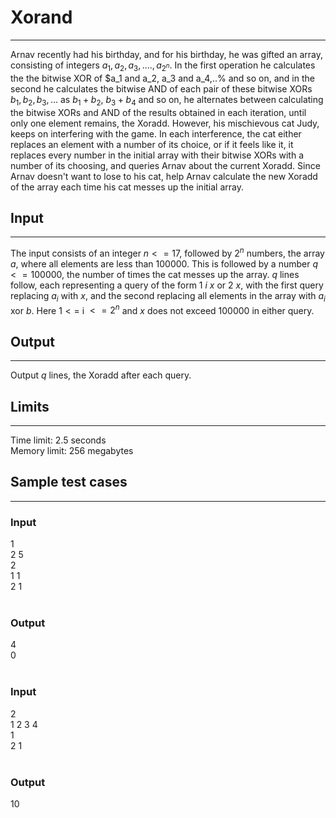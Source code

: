 # Xorand</br>
---
Arnav recently had his birthday, and for his birthday, he was gifted an array, consisting of integers $a_1,a_2,a_3,....,a_{2^n}$. In the first operation he calculates the the bitwise XOR of $a_1 and a_2, a_3 and a_4,..% and so on, and in the second he calculates the bitwise AND of each pair of these bitwise XORs $b_1,b_2,b_3,...$ as $b_1+b_2$, $b_3+b_4$ and so on, he alternates between calculating the bitwise XORs and AND of the results obtained in each iteration, until only one element remains, the Xoradd. However, his mischievous cat Judy, keeps on interfering with the game. In each interference, the cat either replaces an element with a number of its choice, or if it feels like it, it replaces every number in the initial array with their bitwise XORs with a number of its choosing, and queries Arnav about the current Xoradd. Since Arnav doesn't want to lose to his cat, help Arnav calculate the new Xoradd of the array each time his cat messes up the initial array.
## Input</br>
---
The input consists of an integer $n <=17$, followed by $2^n$ numbers, the array $a$, where all elements are less than $100000$. This is followed by a number $q<=100000$, the number of times the cat messes up the array. $q$ lines follow, each representing a query of the form $1$ $i$ $x$ or $2$ $x$, with the first query replacing $a_i$ with $x$, and the second replacing all elements in the array with $a_i$ xor $b$. Here $1<=$ i $<= 2^n$ and $x$ does not exceed $100000$ in either query. 
## Output</br>
---
Output $q$ lines, the Xoradd after each query.
## Limits</br>
---
Time limit: 2.5 seconds</br>
Memory limit: 256 megabytes</br>
## Sample test cases</br>
---
### Input</br>
1</br>
2 5</br>
2</br>
1 1</br>
2 1</br>
</br>
### Output</br>
4</br>
0</br>
</br>
### Input</br>
2</br>
1 2 3 4</br>
1</br> 
2 1 </br>
</br>
### Output </br>
10</br>

